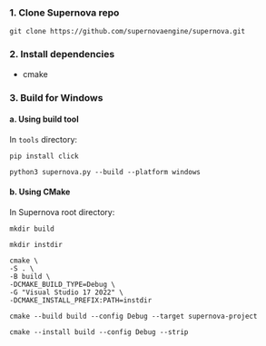 ### 1. Clone Supernova repo

```git clone https://github.com/supernovaengine/supernova.git```

### 2. Install dependencies

* cmake

### 3. Build for Windows
#### a. Using build tool

In ```tools``` directory:

```
pip install click
```
```
python3 supernova.py --build --platform windows
```

#### b. Using CMake

In Supernova root directory:

```
mkdir build
```
```
mkdir instdir
```
```
cmake \
-S . \
-B build \
-DCMAKE_BUILD_TYPE=Debug \
-G "Visual Studio 17 2022" \
-DCMAKE_INSTALL_PREFIX:PATH=instdir
```
```
cmake --build build --config Debug --target supernova-project
```
```
cmake --install build --config Debug --strip
```
